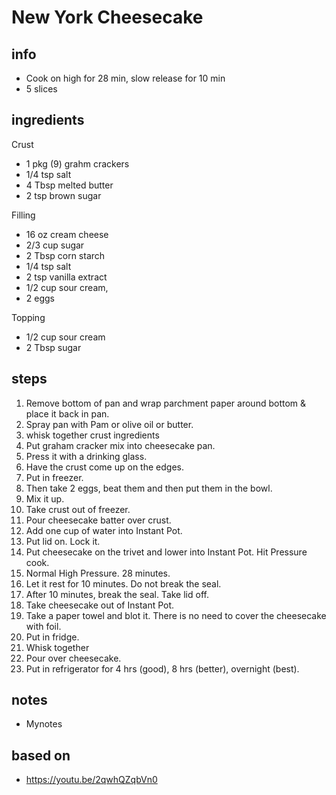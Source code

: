 # New York Cheesecake 

## info  
* Cook on high for 28 min, slow release for 10 min
* 5 slices
## ingredients
Crust
* 1 pkg (9) grahm crackers
* 1/4 tsp salt
* 4 Tbsp melted butter
* 2 tsp brown sugar

Filling
* 16 oz cream cheese
* 2/3 cup sugar
* 2 Tbsp corn starch
* 1/4 tsp salt
* 2 tsp vanilla extract
* 1/2 cup sour cream, 
* 2 eggs

Topping
* 1/2 cup sour cream
* 2 Tbsp sugar

## steps  
1. Remove bottom of pan and wrap parchment paper around bottom & place it back in pan. 
2. Spray pan with Pam or olive oil or butter.
3. whisk together crust ingredients
4. Put graham cracker mix into cheesecake pan.
5. Press it with a drinking glass. 
6. Have the crust come up on the edges. 
7. Put in freezer.
8. Then take 2 eggs, beat them and then put them in the bowl.
9. Mix it up.
10. Take crust out of freezer. 
11. Pour cheesecake batter over crust.
12. Add one cup of water into Instant Pot.
13. Put lid on. Lock it.
14. Put cheesecake on the trivet and lower into Instant Pot. Hit Pressure cook.
15. Normal High Pressure. 28 minutes.
16. Let it rest for 10 minutes. Do not break the seal.
17. After 10 minutes, break the seal. Take lid off.
18. Take cheesecake out of Instant Pot.
19. Take a paper towel and blot it. There is no need to cover the cheesecake with foil.
20. Put in fridge.
21. Whisk together
22. Pour over cheesecake.
23. Put in refrigerator for 4 hrs (good), 8 hrs (better), overnight (best).


## notes  
* Mynotes  

## based on  
* https://youtu.be/2qwhQZqbVn0
